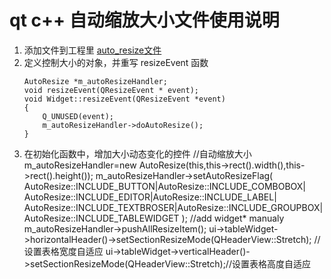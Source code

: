 # qt c++ 自动缩放大小文件使用说明
1. 添加文件到工程里
	[auto_resize文件](https://github.com/yunfei00/base_code/tree/master/qt_cpp/auto_resize)
2. 定义控制大小的对象，并重写 resizeEvent 函数
	```
	AutoResize *m_autoResizeHandler;    
	void resizeEvent(QResizeEvent * event);
	void Widget::resizeEvent(QResizeEvent *event)
	{
		Q_UNUSED(event);
		m_autoResizeHandler->doAutoResize();
	}
	```
3. 在初始化函数中，增加大小动态变化的控件
    //自动缩放大小
    m_autoResizeHandler=new AutoResize(this,this->rect().width(),this->rect().height());
    m_autoResizeHandler->setAutoResizeFlag(
            AutoResize::INCLUDE_BUTTON|AutoResize::INCLUDE_COMBOBOX|
            AutoResize::INCLUDE_EDITOR|AutoResize::INCLUDE_LABEL|
            AutoResize::INCLUDE_TEXTBROSER|AutoResize::INCLUDE_GROUPBOX|
            AutoResize::INCLUDE_TABLEWIDGET
            );
    //add widget* manualy
    m_autoResizeHandler->pushAllResizeItem();
    ui->tableWidget->horizontalHeader()->setSectionResizeMode(QHeaderView::Stretch); //设置表格宽度自适应
    ui->tableWidget->verticalHeader()->setSectionResizeMode(QHeaderView::Stretch);//设置表格高度自适应

<!--stackedit_data:
eyJoaXN0b3J5IjpbODcyMDE2OTkxXX0=
-->